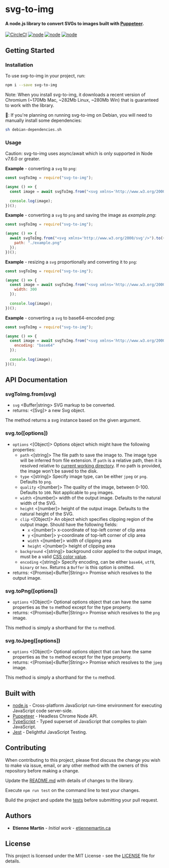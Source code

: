 # svg-to-img

#### A node.js library to convert SVGs to images built with [Puppeteer](https://github.com/GoogleChrome/puppeteer).

[![CircleCI](https://img.shields.io/circleci/project/github/RedSparr0w/node-csgo-parser.svg)](https://circleci.com/gh/etienne-martin/svg-to-img)
[![node](https://img.shields.io/node/v/svg-to-img.svg)](https://www.npmjs.com/package/svg-to-img)
[![node](https://img.shields.io/npm/v/svg-to-img.svg)](https://www.npmjs.com/package/svg-to-img)
[![node](https://img.shields.io/npm/dw/svg-to-img.svg)](https://www.npmjs.com/package/svg-to-img)

## Getting Started

### Installation

To use svg-to-img in your project, run:

```bash
npm i --save svg-to-img
```

Note: When you install svg-to-img, it downloads a recent version of Chromium (~170Mb Mac, ~282Mb Linux, ~280Mb Win) that is guaranteed to work with the library.

🐧: If you're planning on running svg-to-img on Debian, you will need to manually install some dependencies:

```bash
sh debian-dependencies.sh
```

### Usage

Caution: svg-to-img uses async/await which is only supported in Node v7.6.0 or greater.

**Example** - converting a `svg` to `png`:

```javascript
const svgToImg = require("svg-to-img");

(async () => {
  const image = await svgToImg.from("<svg xmlns='http://www.w3.org/2000/svg'/>").toPng();
  
  console.log(image);
})();
```

**Example** - converting a `svg` to `png` and saving the image as *example.png*:

```javascript
const svgToImg = require("svg-to-img");

(async () => {
  await svgToImg.from("<svg xmlns='http://www.w3.org/2000/svg'/>").to({
    path: "./example.png"
  });
})();
```

**Example** - resizing a `svg` proportionally and converting it to `png`:

```javascript
const svgToImg = require("svg-to-img");

(async () => {
  const image = await svgToImg.from("<svg xmlns='http://www.w3.org/2000/svg'/>").to({
    width: 300
  });
  
  console.log(image);
})();
```

**Example** - converting a `svg` to base64-encoded png:

```javascript
const svgToImg = require("svg-to-img");

(async () => {
  const image = await svgToImg.from("<svg xmlns='http://www.w3.org/2000/svg'/>").to({
    encoding: "base64"
  });
  
  console.log(image);
})();
```

## API Documentation

### svgToImg.from(svg)
- `svg` <Buffer|string>  SVG markup to be converted.
- returns: <[Svg]> a new Svg object.

The method returns a svg instance based on the given argument.

### svg.to([options])
- `options` <[Object]> Options object which might have the following properties:
  - `path` <[string]> The file path to save the image to. The image type will be inferred from file extension. If `path` is a relative path, then it is resolved relative to [current working directory](https://nodejs.org/api/process.html#process_process_cwd). If no path is provided, the image won't be saved to the disk.
  - `type` <[string]> Specify image type, can be either `jpeg` or `png`. Defaults to `png`.
  - `quality` <[number]> The quality of the image, between 0-100. Defaults to `100`. Not applicable to `png` images.
  - `width` <[number]> width of the output image. Defaults to the natural width of the SVG.
  - `height` <[number]> height of the output image. Defaults to the natural height of the SVG.
  - `clip` <[Object]> An object which specifies clipping region of the output image. Should have the following fields:
    - `x` <[number]> x-coordinate of top-left corner of clip area
    - `y` <[number]> y-coordinate of top-left corner of clip area
    - `width` <[number]> width of clipping area
    - `height` <[number]> height of clipping area
  - `background` <[string]> background color applied to the output image, must be a valid [CSS color value](https://developer.mozilla.org/en-US/docs/Web/CSS/color_value).
  - `encoding` <[string]> Specify encoding, can be either `base64`, `utf8`, `binary` or `hex`. Returns a `Buffer` is this option is omitted.
- returns: <[Promise]<Buffer|String>> Promise which resolves to the output image.

### svg.toPng([options])
- `options` <[Object]> Optional options object that can have the same properties as the `to` method except for the type property.
- returns: <[Promise]<Buffer|String>> Promise which resolves to the `png` image.

This method is simply a shorthand for the `to` method.

### svg.toJpeg([options])
- `options` <[Object]> Optional options object that can have the same properties as the `to` method except for the type property.
- returns: <[Promise]<Buffer|String>> Promise which resolves to the `jpeg` image.

This method is simply a shorthand for the `to` method.

## Built with

* [node.js](https://nodejs.org/en/) - Cross-platform JavaScript run-time environment for executing JavaScript code server-side. 
* [Puppeteer](https://github.com/GoogleChrome/puppeteer/) - Headless Chrome Node API.
* [TypeScript](https://www.typescriptlang.org/) - Typed superset of JavaScript that compiles to plain JavaScript.
* [Jest](https://facebook.github.io/jest/) - Delightful JavaScript Testing.

## Contributing

When contributing to this project, please first discuss the change you wish to make via issue, email, or any other method with the owners of this repository before making a change.

Update the [README.md](https://github.com/etienne-martin/svg-to-img/blob/master/README.md) with details of changes to the library.

Execute `npm run test` on the command line to test your changes.

Build the project and update the [tests](https://github.com/etienne-martin/svg-to-img/tree/master/src/tests) before submitting your pull request.

## Authors

* **Etienne Martin** - *Initial work* - [etiennemartin.ca](http://etiennemartin.ca/)

## License

This project is licensed under the MIT License - see the [LICENSE](https://github.com/etienne-martin/svg-to-img/blob/master/LICENSE) file for details.

